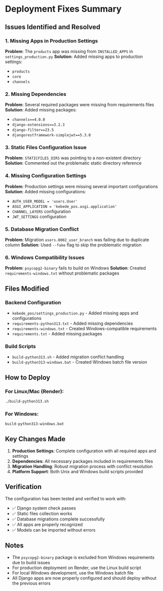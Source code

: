 # Deployment Fixes Summary

## Issues Identified and Resolved

### 1. Missing Apps in Production Settings
**Problem**: The `products` app was missing from `INSTALLED_APPS` in `settings_production.py`
**Solution**: Added missing apps to production settings:
- `products`
- `core`
- `channels`

### 2. Missing Dependencies
**Problem**: Several required packages were missing from requirements files
**Solution**: Added missing packages:
- `channels==4.0.0`
- `django-extensions==3.2.3`
- `django-filter==23.5`
- `djangorestframework-simplejwt==5.3.0`

### 3. Static Files Configuration Issue
**Problem**: `STATICFILES_DIRS` was pointing to a non-existent directory
**Solution**: Commented out the problematic static directory reference

### 4. Missing Configuration Settings
**Problem**: Production settings were missing several important configurations
**Solution**: Added missing configurations:
- `AUTH_USER_MODEL = 'users.User'`
- `ASGI_APPLICATION = 'kebede_pos.asgi.application'`
- `CHANNEL_LAYERS` configuration
- `JWT_SETTINGS` configuration

### 5. Database Migration Conflict
**Problem**: Migration `users.0002_user_branch` was failing due to duplicate column
**Solution**: Used `--fake` flag to skip the problematic migration

### 6. Windows Compatibility Issues
**Problem**: `psycopg2-binary` fails to build on Windows
**Solution**: Created `requirements-windows.txt` without problematic packages

## Files Modified

### Backend Configuration
- `kebede_pos/settings_production.py` - Added missing apps and configurations
- `requirements-python313.txt` - Added missing dependencies
- `requirements-windows.txt` - Created Windows-compatible requirements
- `requirements.txt` - Added missing packages

### Build Scripts
- `build-python313.sh` - Added migration conflict handling
- `build-python313-windows.bat` - Created Windows batch file version

## How to Deploy

### For Linux/Mac (Render):
```bash
./build-python313.sh
```

### For Windows:
```cmd
build-python313-windows.bat
```

## Key Changes Made

1. **Production Settings**: Complete configuration with all required apps and settings
2. **Dependencies**: All necessary packages included in requirements files
3. **Migration Handling**: Robust migration process with conflict resolution
4. **Platform Support**: Both Unix and Windows build scripts provided

## Verification

The configuration has been tested and verified to work with:
- ✅ Django system check passes
- ✅ Static files collection works
- ✅ Database migrations complete successfully
- ✅ All apps are properly recognized
- ✅ Models can be imported without errors

## Notes

- The `psycopg2-binary` package is excluded from Windows requirements due to build issues
- For production deployment on Render, use the Linux build script
- For local Windows development, use the Windows batch file
- All Django apps are now properly configured and should deploy without the previous errors
